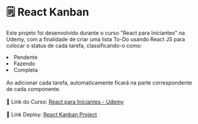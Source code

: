 # 🗒 React Kanban

Este projeto foi desenvolvido durante o curso "React para Iniciantes" na Udemy, com a finalidade de criar uma lista To-Do usando React JS para colocar o status de cada tarefa, classificando-o como: 
<br>
<li>Pendente</li>
<li>Fazendo</li>
<li>Completa</li>
<br>
Ao adicionar cada tarefa, automaticamente ficará na parte correspondente de cada componente. 
<br>
<br>
🔗 Link do Curso: <a href="https://www.udemy.com/course/react-para-iniciantes-free/">React para Iniciantes - Udemy</a>
<br>
<br>
🔗 Link Deploy: <a href="https://react-kanban-project.vercel.app/">React Kanban Project</a>

